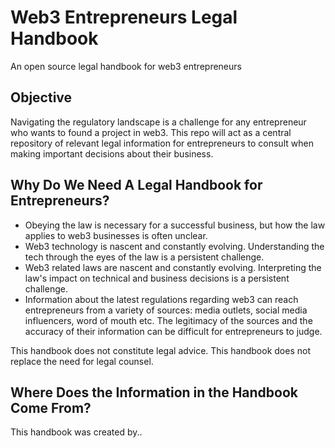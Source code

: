 # Web3 Entrepreneurs Legal Handbook
An open source legal handbook for web3 entrepreneurs
## Objective
Navigating the regulatory landscape is a challenge for any entrepreneur who wants to found a project in web3. This repo will act as a central repository of relevant legal information for entrepreneurs to consult when making important decisions about their business. 

## Why Do We Need A Legal Handbook for Entrepreneurs?
- Obeying the law is necessary for a successful business, but how the law applies to web3 businesses is often unclear. 
- Web3 technology is nascent and constantly evolving. Understanding the tech through the eyes of the law is a persistent challenge. 
- Web3 related laws are nascent and constantly evolving. Interpreting the law's impact on technical and business decisions is a persistent challenge.    
- Information about the latest regulations regarding web3 can reach entrepreneurs from a variety of sources: media outlets, social media influencers, word of mouth etc. The legitimacy of the sources and the accuracy of their information can be difficult for entrepreneurs to judge.  

This handbook does not constitute legal advice. This handbook does not replace the need for legal counsel. 

## Where Does the Information in the Handbook Come From?
This handbook was created by..
